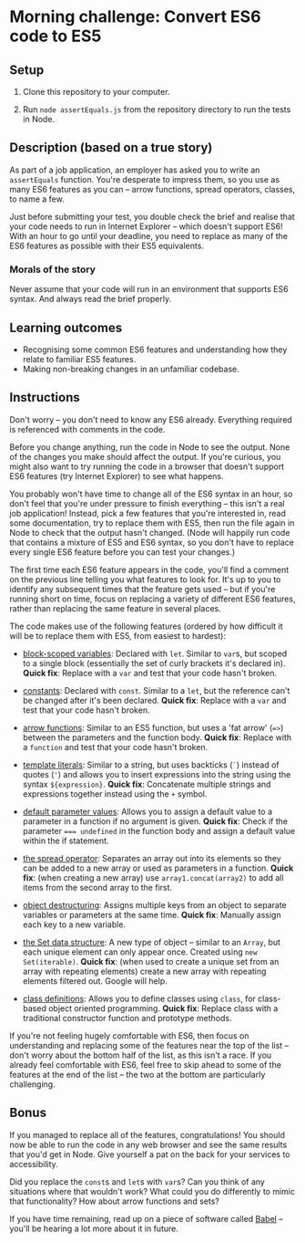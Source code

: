 # Morning challenge: Convert ES6 code to ES5 

## Setup

1. Clone this repository to your computer.

2. Run `node assertEquals.js` from the repository directory to run the tests in Node.

## Description (based on a true story)

As part of a job application, an employer has asked you to write an `assertEquals` function. You're desperate to impress them, so you use as many ES6 features as you can – arrow functions, spread operators, classes, to name a few.

Just before submitting your test, you double check the brief and realise that your code needs to run in Internet Explorer – which doesn't support ES6! With an hour to go until your deadline, you need to replace as many of the ES6 features as possible with their ES5 equivalents.

### Morals of the story

Never assume that your code will run in an environment that supports ES6 syntax. And always read the brief properly.

## Learning outcomes

- Recognising some common ES6 features and understanding how they relate to familiar ES5 features.
- Making non-breaking changes in an unfamiliar codebase. 

## Instructions

Don't worry – you don't need to know any ES6 already. Everything required is referenced with comments in the code.

Before you change anything, run the code in Node to see the output. None of the changes you make should affect the output. If you're curious, you might also want to try running the code in a browser that doesn't support ES6 features (try Internet Explorer) to see what happens.

You probably won't have time to change all of the ES6 syntax in an hour, so don't feel that you're under pressure to finish everything – this isn't a real job application! Instead, pick a few features that you're interested in, read some documentation, try to replace them with ES5, then run the file again in Node to check that the output hasn't changed. (Node will happily run code that contains a mixture of ES5 and ES6 syntax, so you don't have to replace every single ES6 feature before you can test your changes.)

The first time each ES6 feature appears in the code, you'll find a comment on the previous line telling you what features to look for.  It's up to you to identify any subsequent times that the feature gets used – but if you're running short on time, focus on replacing a variety of different ES6 features, rather than replacing the same feature in several places.

The code makes use of the following features (ordered by how difficult it will be to replace them with ES5, from easiest to hardest):

- [block-scoped variables](https://developer.mozilla.org/en/docs/Web/JavaScript/Reference/Statements/let): Declared with `let`. Similar to `var`s, but scoped to a single block (essentially the set of curly brackets it's declared in). **Quick fix**: Replace with a `var` and test that your code hasn't broken.

- [constants](https://developer.mozilla.org/en/docs/Web/JavaScript/Reference/Statements/const):  Declared with `const`. Similar to a `let`, but the reference can't be changed after it's been declared. **Quick fix**: Replace with a `var` and test that your code hasn't broken.

- [arrow functions](https://developer.mozilla.org/en-US/docs/Web/JavaScript/Reference/Functions/Arrow_functions): Similar to an ES5 function, but uses a 'fat arrow' (`=>`) between the parameters and the function body. **Quick fix**: Replace with a `function` and test that your code hasn't broken.

- [template literals](http://es6-features.org/#StringInterpolation): Similar to a string, but uses backticks (`` ` ``) instead of quotes (`'`) and allows you to insert expressions into the string using the syntax `${expression}`. **Quick fix**: Concatenate multiple strings and expressions together instead using the `+` symbol.

- [default parameter values](http://es6-features.org/#DefaultParameterValues): Allows you to assign a default value to a parameter in a function if no argument is given. **Quick fix**: Check if the parameter ```=== undefined``` in the function body and assign a default value within the if statement.

- [the spread operator](http://es6-features.org/#SpreadOperator): Separates an array out into its elements so they can be added to a new array or used as parameters in a function. **Quick fix**: (when creating a new array) use `array1.concat(array2)` to add all items from the second array to the first.

- [object destructuring](http://es6-features.org/#ParameterContextMatching): Assigns multiple keys from an object to separate variables or parameters at the same time. **Quick fix**: Manually assign each key to a new variable.

- [the Set data structure](https://developer.mozilla.org/en/docs/Web/JavaScript/Reference/Global_Objects/Set): A new type of object – similar to an `Array`, but each unique element can only appear once. Created using `new Set(iterable)`. **Quick fix**: (when used to create a unique set from an array with repeating elements) create a new array with repeating elements filtered out. Google will help.

- [class definitions](http://es6-features.org/#ClassDefinition): Allows you to define classes using `class`, for class-based object oriented programming. **Quick fix**: Replace class with a traditional constructor function and prototype methods.

If you're not feeling hugely comfortable with ES6, then focus on understanding and replacing some of the features near the top of the list – don't worry about the bottom half of the list, as this isn't a race. If you already feel comfortable with ES6, feel free to skip ahead to some of the features at the end of the list – the two at the bottom are particularly challenging.

## Bonus

If you managed to replace all of the features, congratulations! You should now be able to run the code in any web browser and see the same results that you'd get in Node. Give yourself a pat on the back for your services to accessibility. 

Did you replace the `const`s and `let`s with `var`s? Can you think of any situations where that wouldn't work? What could you do differently to mimic that functionality? How about arrow functions and sets?

If you have time remaining, read up on a piece of software called [Babel](https://babeljs.io/) – you'll be hearing a lot more about it in future.
